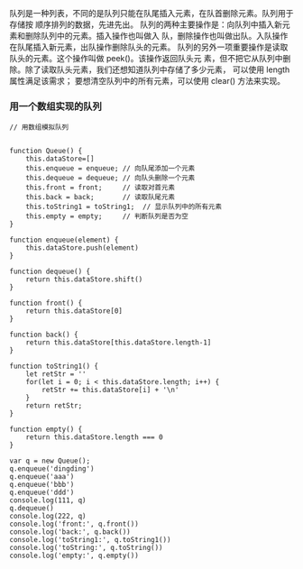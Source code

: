 队列是一种列表，不同的是队列只能在队尾插入元素，在队首删除元素。队列用于存储按 顺序排列的数据，先进先出。
队列的两种主要操作是：向队列中插入新元素和删除队列中的元素。插入操作也叫做入 队，删除操作也叫做出队。入队操作在队尾插入新元素，出队操作删除队头的元素。
队列的另外一项重要操作是读取队头的元素。这个操作叫做 peek()。该操作返回队头元 素，但不把它从队列中删除。除了读取队头元素，我们还想知道队列中存储了多少元素， 可以使用 length 属性满足该需求；
要想清空队列中的所有元素，可以使用 clear() 方法来实现。

### 用一个数组实现的队列
```
// 用数组模拟队列


function Queue() {
	this.dataStore=[]
	this.enqueue = enqueue; // 向队尾添加一个元素
	this.dequeue = dequeue; // 向队头删除一个元素
	this.front = front;  	// 读取对首元素
	this.back = back;		// 读取队尾元素
	this.toString1 = toString1;  // 显示队列中的所有元素
	this.empty = empty;  	// 判断队列是否为空
}

function enqueue(element) {
	this.dataStore.push(element)
}

function dequeue() {
	return this.dataStore.shift()
}

function front() {
	return this.dataStore[0]
}

function back() {
	return this.dataStore[this.dataStore.length-1]
}

function toString1() {
	let retStr = ''
	for(let i = 0; i < this.dataStore.length; i++) {
		retStr += this.dataStore[i] + '\n'
	}
	return retStr;
}

function empty() {
	return this.dataStore.length === 0
}

var q = new Queue();
q.enqueue('dingding')
q.enqueue('aaa')
q.enqueue('bbb')
q.enqueue('ddd')
console.log(111, q)
q.dequeue()
console.log(222, q)
console.log('front:', q.front())
console.log('back:', q.back())
console.log('toString1:', q.toString1())
console.log('toString:', q.toString())
console.log('empty:', q.empty())
```
